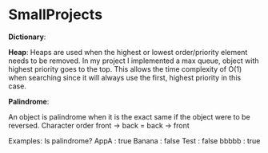 # SmallProjects
**Dictionary**:


**Heap**:
Heaps are used when the highest or lowest order/priority element needs to be removed.
In my project I implemented a max queue, object with highest priority goes to the top.
This allows the time complexity of O(1) when searching since it will always use the first, highest priority in this case.


**Palindrome**:

An object is palindrome when it is the exact same if the object were to be reversed.
Character order front -> back = back -> front

Examples: Is palindrome?
AppA    : true
Banana  : false
Test    : false
bbbbb   : true
